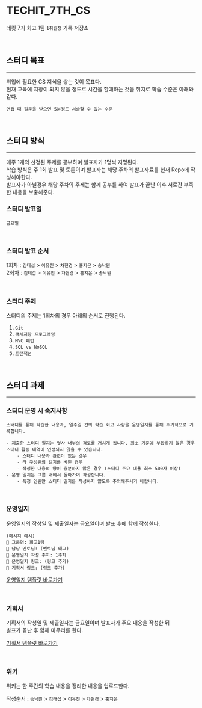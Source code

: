 TECHIT_7TH_CS
==============
테킷 7기 회고 1팀 `1취월장` 기록 저장소

<br>

## 스터디 목표
*******
취업에 필요한 CS 지식을 쌓는 것이 목표다.  
현재 교육에 지장이 되지 않을 정도로 시간을 할애하는 것을 취지로 학습 수준은 아래와 같다.  

`면접 때 질문을 받으면 5분정도 서술할 수 있는 수준`

<br>

## 스터디 방식
*******
매주 1개의 선정된 주제를 공부하며 발표자가 1명씩 지명된다.  
학습 방식은 주 1회 발표 및 토론이며 발표자는 해당 주차의 발표자료를 현재 Repo에 작성해야한다.   
발표자가 아닐경우 해당 주차의 주제는 함께 공부를 하여 발표가 끝난 이후 서로간 부족한 내용을 보충해준다.

### 스터디 발표일
`금요일`

<br>

### 스터디 발표 순서
1회차 : `김태섭` > `이유진` > `차현경` > `홍지은` > `송낙원`   
2회차 : `김태섭` > `이유진` > `차현경` > `홍지은` > `송낙원`

<br>

### 스터디 주제
스터디의 주제는 1회차의 경우 아래의 순서로 진행된다.
1. `Git`
2. `객체지향 프로그래밍`
3. `MVC 패턴`
4. `SQL vs NoSQL`
5. `트랜잭션`

<br>

## 스터디 과제
*******

### 스터디 운영 시 숙지사항
```
스터디를 통해 학습한 내용과, 일주일 간의 학습 회고 사항을 운영일지를 통해 주기적으로 기록합니다.

- 제출한 스터디 일지는 멋사 내부의 검토를 거치게 됩니다. 최소 기준에 부합하지 않은 경우 스터디 활동 내역이 인정되지 않을 수 있습니다.
    - 스터디 내용과 관련이 없는 경우
    - 타 구성원의 일지를 베낀 경우
    - 작성한 내용의 양이 충분하지 않은 경우 (스터디 주요 내용 최소 500자 이상)
- 운영 일지는 그룹 내에서 돌아가며 작성합니다.
    - 특정 인원만 스터디 일지를 작성하지 않도록 주의해주시기 바랍니다.
```

<br>

### 운영일지
운영일지의 작성일 및 제출일자는 금요일이며 발표 후에 함께 작성한다.

```
(메시지 예시) 
📌 그룹명: 회고1팀
📌 담당 멘토님: (멘토님 태그)
📌 운영일지 작성 주차: 1주차
📌 운영일지 링크: (링크 추가)
📌 기획서 링크: (링크 추가)
```

[운영일지 템플릿 바로가기](https://likelion.notion.site/3df4f6b01f46408b848afde758675b85)


<br>

### 기획서
기획서의 작성일 및 제출일자는 금요일이며 발표자가 주요 내용을 작성한 뒤  
발표가 끝난 후 함께 마무리를 한다.

[기획서 템플릿 바로가기]([https://likelion.notion.site/3df4f6b01f46408b848afde758675b85](https://likelion.notion.site/fde5d043ad4d428aa384d13cd2f5cc50))

<br>

### 위키
위키는 한 주간의 학습 내용을 정리한 내용을 업로드한다.  

작성순서 : `송낙원` > `김태섭` > `이유진` > `차현경` > `홍지은`

<br>
